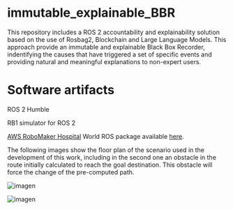 # immutable_explainable_BBR
This repository includes a ROS 2 accountability and explainability solution based on the use of Rosbag2, Blockchain and Large Language Models. This approach provide an immutable and explainable Black Box Recorder, indentifying the causes that have triggered a set of specific events and providing natural and meaningful explanations to non-expert users.

# Software artifacts
ROS 2 Humble

RB1 simulator for ROS 2

[AWS RoboMaker Hospital](https://github.com/aws-robotics/aws-robomaker-hospital-world) World ROS package available [here](https://github.com/jmguerreroh/aws-robomaker-hospital-world/tree/ros2).

The following images show the floor plan of the scenario used in the development of this work, including in the second one an obstacle in the route initially calculated to reach the goal destination. This obstacle will force the change of the pre-computed path.

![imagen](https://user-images.githubusercontent.com/13176052/227868761-7df42f3d-9043-4b07-af27-2b843806be0e.png)

![imagen](https://user-images.githubusercontent.com/13176052/227868841-21b6f0e0-1017-4136-94aa-396ba1205a6b.png)
